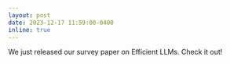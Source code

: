 ```yaml
---
layout: post
date: 2023-12-17 11:59:00-0400
inline: true
---
```


We just released our survey paper on Efficient LLMs. Check it out!
